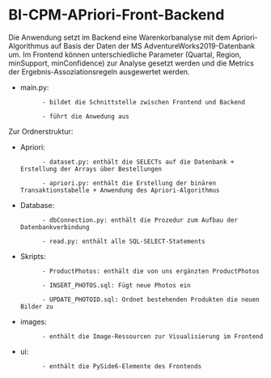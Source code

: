 # BI-CPM-APriori-Front-Backend

Die Anwendung setzt im Backend eine Warenkorbanalyse mit dem Apriori-Algorithmus auf Basis der Daten der MS AdventureWorks2019-Datenbank um.
Im Frontend können unterschiedliche Parameter (Quartal, Region, minSupport, minConfidence) zur Analyse gesetzt werden und die Metrics der Ergebnis-Assoziationsregeln ausgewertet werden.

- main.py:  

            - bildet die Schnittstelle zwischen Frontend und Backend

            - führt die Anwedung aus
            
            

Zur Ordnerstruktur:
- Apriori:  

            - dataset.py: enthält die SELECTs auf die Datenbank + Erstellung der Arrays über Bestellungen
            
            - apriori.py: enthält die Erstellung der binären Transaktionstabelle + Anwendung des Apriori-Algorithmus

- Database:  

            - dbConnection.py: enthält die Prozedur zum Aufbau der Datenbankverbindung
            
            - read.py: enthält alle SQL-SELECT-Statements

- Skripts:  

            - ProductPhotos: enthält die von uns ergänzten ProductPhotos
            
            - INSERT_PHOTOS.sql: Fügt neue Photos ein
            
            - UPDATE_PHOTOID.sql: Ordnet bestehenden Produkten die neuen Bilder zu

- images:  

            - enthält die Image-Ressourcen zur Visualisierung im Frontend

- ui:  

            - enthält die PySide6-Elemente des Frontends
            

